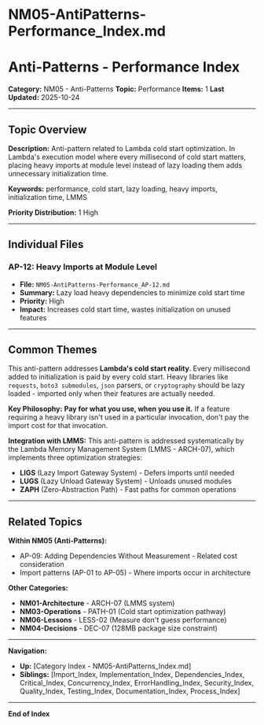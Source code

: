# NM05-AntiPatterns-Performance_Index.md

# Anti-Patterns - Performance Index

**Category:** NM05 - Anti-Patterns
**Topic:** Performance
**Items:** 1
**Last Updated:** 2025-10-24

---

## Topic Overview

**Description:** Anti-pattern related to Lambda cold start optimization. In Lambda's execution model where every millisecond of cold start matters, placing heavy imports at module level instead of lazy loading them adds unnecessary initialization time.

**Keywords:** performance, cold start, lazy loading, heavy imports, initialization time, LMMS

**Priority Distribution:** 1 High

---

## Individual Files

### AP-12: Heavy Imports at Module Level
- **File:** `NM05-AntiPatterns-Performance_AP-12.md`
- **Summary:** Lazy load heavy dependencies to minimize cold start time
- **Priority:** High
- **Impact:** Increases cold start time, wastes initialization on unused features

---

## Common Themes

This anti-pattern addresses **Lambda's cold start reality**. Every millisecond added to initialization is paid by every cold start. Heavy libraries like `requests`, `boto3 submodules`, `json` parsers, or `cryptography` should be lazy loaded - imported only when their features are actually needed.

**Key Philosophy:** **Pay for what you use, when you use it.** If a feature requiring a heavy library isn't used in a particular invocation, don't pay the import cost for that invocation.

**Integration with LMMS:**
This anti-pattern is addressed systematically by the Lambda Memory Management System (LMMS - ARCH-07), which implements three optimization strategies:
- **LIGS** (Lazy Import Gateway System) - Defers imports until needed
- **LUGS** (Lazy Unload Gateway System) - Unloads unused modules
- **ZAPH** (Zero-Abstraction Path) - Fast paths for common operations

---

## Related Topics

**Within NM05 (Anti-Patterns):**
- AP-09: Adding Dependencies Without Measurement - Related cost consideration
- Import patterns (AP-01 to AP-05) - Where imports occur in architecture

**Other Categories:**
- **NM01-Architecture** - ARCH-07 (LMMS system)
- **NM03-Operations** - PATH-01 (Cold start optimization pathway)
- **NM06-Lessons** - LESS-02 (Measure don't guess performance)
- **NM04-Decisions** - DEC-07 (128MB package size constraint)

---

**Navigation:**
- **Up:** [Category Index - NM05-AntiPatterns_Index.md]
- **Siblings:** [Import_Index, Implementation_Index, Dependencies_Index, Critical_Index, Concurrency_Index, ErrorHandling_Index, Security_Index, Quality_Index, Testing_Index, Documentation_Index, Process_Index]

---

**End of Index**
